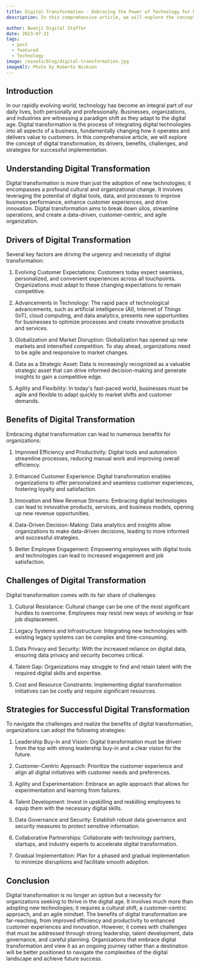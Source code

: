 ```yaml
---
title: Digital Transformation - Embracing the Power of Technology for Future Success
description: In this comprehensive article, we will explore the concept of digital transformation, its drivers, benefits, challenges, and strategies for successful implementation.

author: Bwanji Digital Staffer
date: 2023-07-21
tags:
  - post
  - featured
  - Technology
image: /assets/blog/digital-transformation.jpg
imageAlt: Photo by Roberto Nickson
---
```


## Introduction

In our rapidly evolving world, technology has become an integral part of our daily lives, both personally and professionally. Businesses, organizations, and industries are witnessing a paradigm shift as they adapt to the digital age. Digital transformation is the process of integrating digital technologies into all aspects of a business, fundamentally changing how it operates and delivers value to customers. In this comprehensive article, we will explore the concept of digital transformation, its drivers, benefits, challenges, and strategies for successful implementation.

## Understanding Digital Transformation

Digital transformation is more than just the adoption of new technologies; it encompasses a profound cultural and organizational change. It involves leveraging the potential of digital tools, data, and processes to improve business performance, enhance customer experiences, and drive innovation. Digital transformation aims to break down silos, streamline operations, and create a data-driven, customer-centric, and agile organization.

## Drivers of Digital Transformation

Several key factors are driving the urgency and necessity of digital transformation:

1. Evolving Customer Expectations: Customers today expect seamless, personalized, and convenient experiences across all touchpoints. Organizations must adapt to these changing expectations to remain competitive.

2. Advancements in Technology: The rapid pace of technological advancements, such as artificial intelligence (AI), Internet of Things (IoT), cloud computing, and data analytics, presents new opportunities for businesses to optimize processes and create innovative products and services.

3. Globalization and Market Disruption: Globalization has opened up new markets and intensified competition. To stay ahead, organizations need to be agile and responsive to market changes.

4. Data as a Strategic Asset: Data is increasingly recognized as a valuable strategic asset that can drive informed decision-making and generate insights to gain a competitive edge.

5. Agility and Flexibility: In today's fast-paced world, businesses must be agile and flexible to adapt quickly to market shifts and customer demands.

## Benefits of Digital Transformation

Embracing digital transformation can lead to numerous benefits for organizations:

1. Improved Efficiency and Productivity: Digital tools and automation streamline processes, reducing manual work and improving overall efficiency.

2. Enhanced Customer Experience: Digital transformation enables organizations to offer personalized and seamless customer experiences, fostering loyalty and satisfaction.

3. Innovation and New Revenue Streams: Embracing digital technologies can lead to innovative products, services, and business models, opening up new revenue opportunities.

4. Data-Driven Decision-Making: Data analytics and insights allow organizations to make data-driven decisions, leading to more informed and successful strategies.

5. Better Employee Engagement: Empowering employees with digital tools and technologies can lead to increased engagement and job satisfaction.

## Challenges of Digital Transformation

Digital transformation comes with its fair share of challenges:

1. Cultural Resistance: Cultural change can be one of the most significant hurdles to overcome. Employees may resist new ways of working or fear job displacement.

2. Legacy Systems and Infrastructure: Integrating new technologies with existing legacy systems can be complex and time-consuming.

3. Data Privacy and Security: With the increased reliance on digital data, ensuring data privacy and security becomes critical.

4. Talent Gap: Organizations may struggle to find and retain talent with the required digital skills and expertise.

5. Cost and Resource Constraints: Implementing digital transformation initiatives can be costly and require significant resources.

## Strategies for Successful Digital Transformation

To navigate the challenges and realize the benefits of digital transformation, organizations can adopt the following strategies:

1. Leadership Buy-In and Vision: Digital transformation must be driven from the top with strong leadership buy-in and a clear vision for the future.

2. Customer-Centric Approach: Prioritize the customer experience and align all digital initiatives with customer needs and preferences.

3. Agility and Experimentation: Embrace an agile approach that allows for experimentation and learning from failures.

4. Talent Development: Invest in upskilling and reskilling employees to equip them with the necessary digital skills.

5. Data Governance and Security: Establish robust data governance and security measures to protect sensitive information.

6. Collaborative Partnerships: Collaborate with technology partners, startups, and industry experts to accelerate digital transformation.

7. Gradual Implementation: Plan for a phased and gradual implementation to minimize disruptions and facilitate smooth adoption.

## Conclusion

Digital transformation is no longer an option but a necessity for organizations seeking to thrive in the digital age. It involves much more than adopting new technologies; it requires a cultural shift, a customer-centric approach, and an agile mindset. The benefits of digital transformation are far-reaching, from improved efficiency and productivity to enhanced customer experiences and innovation. However, it comes with challenges that must be addressed through strong leadership, talent development, data governance, and careful planning. Organizations that embrace digital transformation and view it as an ongoing journey rather than a destination will be better positioned to navigate the complexities of the digital landscape and achieve future success.